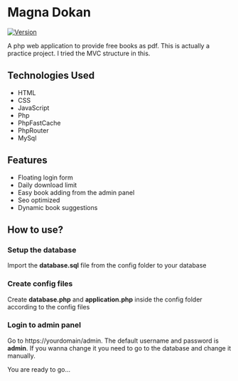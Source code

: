 <!-- @format -->

# Magna Dokan

[![Version](https://img.shields.io/badge/version-1.0.2-blue.svg)](https://github.com/rionislam/magnadokan/releases/tag/v1.0.2)

A php web application to provide free books as pdf. This is actually a practice project. I tried the MVC structure in this.

## Technologies Used

- HTML
- CSS
- JavaScript
- Php
- PhpFastCache
- PhpRouter
- MySql

## Features

- Floating login form
- Daily download limit
- Easy book adding from the admin panel
- Seo optimized
- Dynamic book suggestions

## How to use?

### Setup the database

Import the **database.sql** file from the config folder to your database

### Create config files

Create **database.php** and **application.php** inside the config folder according to the config files

### Login to admin panel

Go to https://yourdomain/admin. The default username and password is **admin**. If you wanna change it you need to go to the database and change it manually.

You are ready to go...
